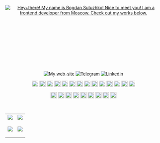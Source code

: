 <!-- Greetings-readme-typing-svg:START -->
<p align="center" style="height: 200px"><a href="https://julfy-bs.github.io/portfolio/"><img src="https://readme-typing-svg.demolab.com?font=&size=38&duration=3000&pause=1000&color=42B883&center=true&vCenter=true&width=900&lines=Hey+there!+%F0%9F%91%8B;My+name+is+Bogdan+Sutuzhko!;Nice+to+meet+you!;I+am+a+frontend+developer+from+Moscow.;Check+out+my+works+below+%F0%9F%91%87" alt="Hey+there! My name is Bogdan Sutuzhko! Nice to meet you! I am a frontend developer from Moscow. Check out my works below." /></a></p>
<!-- Greetings-readme-typing-svg:START -->

<!-- Contacts-shields.io:START -->
<p align="center"><a href="https://julfy-bs.github.io/portfolio/" target="_blank"><img alt="My web-site" src="https://img.shields.io/badge/-bogdan_sutuzhko_website-%2342b883?style=for-the-badge&logo=burton&logoColor=white"></a>&nbsp;<a href="https://t.me/julfy_bs" target="_blank"><img alt="Telegram" src="https://img.shields.io/badge/telegram-229ED9?style=for-the-badge&logo=telegram&logoColor=white"></a>&nbsp;<a href="https://www.linkedin.com/in/sutuzhko-bogdan/" target="_blank"><img alt=" Linkedin" src="https://img.shields.io/badge/LinkedIn-0077B5?style=for-the-badge&logo=linkedin&logoColor=white"></a></p>
<!-- Contacts-shields.io:END -->

<!-- Stack:START -->
<p align="center">
  <p align="center">
    <!-- html5 -->
    <code><img alt="HTML5 logo." height="20" src="https://user-images.githubusercontent.com/25181517/192158954-f88b5814-d510-4564-b285-dff7d6400dad.png"></code>
    <!-- css3 -->
    <code><img alt="CSS3 logo." height="20" src="https://user-images.githubusercontent.com/25181517/183898674-75a4a1b1-f960-4ea9-abcb-637170a00a75.png"></code>
    <!-- pug -->
    <code><img alt="PUG logo." height="20" src="https://github.com/marwin1991/profile-technology-icons/assets/136815194/85880a3a-e65b-4e4b-a102-6c3f225b9aba"></code>
    <!-- sass -->
    <code><img alt="Sass logo." height="20" src="https://user-images.githubusercontent.com/25181517/192158956-48192682-23d5-4bfc-9dfb-6511ade346bc.png"></code>
    <!-- js -->
    <code><img alt="JavaScript logo." height="20" src="https://user-images.githubusercontent.com/25181517/117447155-6a868a00-af3d-11eb-9cfe-245df15c9f3f.png"></code>
    <!-- ts -->
    <code><img alt="TypeScript logo." height="20" src="https://user-images.githubusercontent.com/25181517/183890598-19a0ac2d-e88a-4005-a8df-1ee36782fde1.png"></code>
    <!-- react -->
    <code><img alt="React logo." height="20" src="https://user-images.githubusercontent.com/25181517/183897015-94a058a6-b86e-4e42-a37f-bf92061753e5.png"></code>
    <!-- redux -->
    <code><img alt="Redux logo." height="20" src="https://user-images.githubusercontent.com/25181517/187896150-cc1dcb12-d490-445c-8e4d-1275cd2388d6.png"></code>
    <!-- vue -->
    <code><img alt="Vue logo." height="20" src="https://user-images.githubusercontent.com/25181517/117448124-a2da9800-af3e-11eb-85d2-bd1b69b65603.png"></code>
    <!-- jest -->
    <code><img alt="Jest logo." height="20" src="https://user-images.githubusercontent.com/25181517/187955005-f4ca6f1a-e727-497b-b81b-93fb9726268e.png"></code>
    <!-- cypress -->
    <code><img alt="Cypress logo." height="20" src="https://user-images.githubusercontent.com/68279555/200387386-276c709f-380b-46cc-81fd-f292985927a8.png"></code>
    <!-- node -->
    <code><img alt="Node.js logo." height="20" src="https://user-images.githubusercontent.com/25181517/183568594-85e280a7-0d7e-4d1a-9028-c8c2209e073c.png"></code>
    <!-- express -->
    <code><img alt="Express logo." height="20" src="https://user-images.githubusercontent.com/25181517/183859966-a3462d8d-1bc7-4880-b353-e2cbed900ed6.png"></code>
    <!-- postman -->
    <code><img alt="Postman logo." height="20" src="https://user-images.githubusercontent.com/25181517/192109061-e138ca71-337c-4019-8d42-4792fdaa7128.png"></code>
  </p>
  
  <p align="center">
    <!-- npm -->
    <code><img alt="Npm logo." height="20" src="https://user-images.githubusercontent.com/25181517/121401671-49102800-c959-11eb-9f6f-74d49a5e1774.png"></code>
    <!-- yarn -->
    <code><img alt="Yarm logo." height="20" src="https://user-images.githubusercontent.com/25181517/183049794-a3dfaddd-22ee-4ffe-b0b4-549ccd4879f9.png"></code>
    <!-- vite -->
    <code><img alt="Vite logo. Sorry, actually 'veet'." height="20" src="https://github.com/marwin1991/profile-technology-icons/assets/62091613/b40892ef-efb8-4b0e-a6b5-d1cfc2f3fc35"></code>
    <!-- webpack -->
    <code><img alt="Webpack logo." height="20" src="https://user-images.githubusercontent.com/25181517/187955008-981340e6-b4cc-441b-80cf-7a5e94d29e7e.png"></code>
    <!-- babel -->
    <code><img alt="Babel logo." height="20" src="https://github.com/marwin1991/profile-technology-icons/assets/136815194/ecd443af-ebba-4af8-a46e-1bf64d863b5b"></code>
    <!-- git -->
    <code><img alt="Git logo." height="20" src="https://user-images.githubusercontent.com/25181517/192108372-f71d70ac-7ae6-4c0d-8395-51d8870c2ef0.png"></code>
    <!-- github -->
    <code><img alt="Github logo." height="20" src="https://user-images.githubusercontent.com/25181517/192108374-8da61ba1-99ec-41d7-80b8-fb2f7c0a4948.png"></code>
    <!-- webstorm -->
    <code><img alt="Webstorm logo." height="20" src="https://user-images.githubusercontent.com/25181517/192108893-b1eed3c7-b2c4-4e1c-9e9f-c7e83637b33d.png"></code>
    <!-- figma -->
    <code><img alt="Figma logo." height="20" src="https://user-images.githubusercontent.com/25181517/189715289-df3ee512-6eca-463f-a0f4-c10d94a06b2f.png"></code>
  </p>
</p>
<!-- Stack:END -->

</br>

<!-- STAT:START -->
<table align="center" cellspacing="0" cellpadding="0" border="0">
   <tr>
    <td>
      <a href="https://julfy-bs.github.io/portfolio/" target="_blank">
        <picture>
          <source 
            srcset="https://github-readme-stats-skyz.vercel.app/api?username=julfy-bs&show_icons=true&theme=github_dark&hide_border=true"
            media="(prefers-color-scheme: dark)"
          />
          <source
            srcset="https://github-readme-stats-skyz.vercel.app/api?username=julfy-bs&show_icons=true&hide_border=true"
            media="(prefers-color-scheme: light), (prefers-color-scheme: no-preference)"
          />
          <img src="https://github-readme-stats-skyz.vercel.app/api?username=julfy-bs&show_icons=true&hide_border=true" />
        </picture>
      </a>
    </td>
    <td>
      <a href="https://julfy-bs.github.io/portfolio/" target="_blank">
        <picture>
          <source 
            srcset="https://github-readme-stats-skyz.vercel.app/api/top-langs/?username=julfy-bs&show_icons=true&theme=github_dark&layout=compact&hide_border=true"
            media="(prefers-color-scheme: dark)"
          />
          <source
            srcset="https://github-readme-stats-skyz.vercel.app/api/top-langs/?username=julfy-bs&show_icons=true&layout=compact&hide_border=true"
            media="(prefers-color-scheme: light), (prefers-color-scheme: no-preference)"
          />
          <img src="https://github-readme-stats-skyz.vercel.app/api/top-langs/?username=julfy-bs&show_icons=true&layout=compact&hide_border=true" />
        </picture>
      </a>
    </td>
   </tr>
  <tr>
  <tr>
    <td>
      <a href="https://julfy-bs.github.io/portfolio/" target="_blank">
        <picture>
          <source 
            srcset="https://github-readme-streak-stats.herokuapp.com?user=julfy-bs&theme=github-dark&hide_border=true"
            media="(prefers-color-scheme: dark)"
          />
          <source
            srcset="https://github-readme-streak-stats.herokuapp.com?user=julfy-bs&hide_border=true"
            media="(prefers-color-scheme: light), (prefers-color-scheme: no-preference)"
          />
          <img src="https://github-readme-streak-stats.herokuapp.com?user=julfy-bs&hide_border=true" />
        </picture>
      </a>
    </td>
    <td>
      <!-- ACHIEVEMENTS:START -->
      <!-- <img src="https://github-profile-trophy.vercel.app/?username=julfy-bs&theme=onedark&row=2&column=3&margin-w=15&margin-h=15&no-bg=true&no-frame=true)" /> -->
      <p align="center">
        <a href="https://julfy-bs.github.io/portfolio/" target="_blank">
        <picture>
          <source 
            srcset="https://github-profile-trophy.vercel.app/?username=julfy-bs&show_icons=true&theme=darkhub&hide_border=true&row=2&column=4&no-bg=true&no-frame=true"
            media="(prefers-color-scheme: dark)"
          />
          <source
            srcset="https://github-profile-trophy.vercel.app/?username=julfy-bs&show_icons=true&hide_border=true&row=2&column=4&no-bg=true&no-frame=true"
            media="(prefers-color-scheme: light), (prefers-color-scheme: no-preference)"
          />
          <img src="https://github-profile-trophy.vercel.app/?username=julfy-bs&show_icons=true&hide_border=true&row=2&column=4&no-bg=true&no-frame=true" />
        </picture>
        </a>
      </p>
      <!-- ACHIEVEMENTS:END -->
    </td>
   </tr>
</table>
<!-- STAT:END -->

